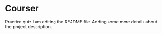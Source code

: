 # Courser
Practice quiz
I am editing the README file. Adding some more details about the project description.
